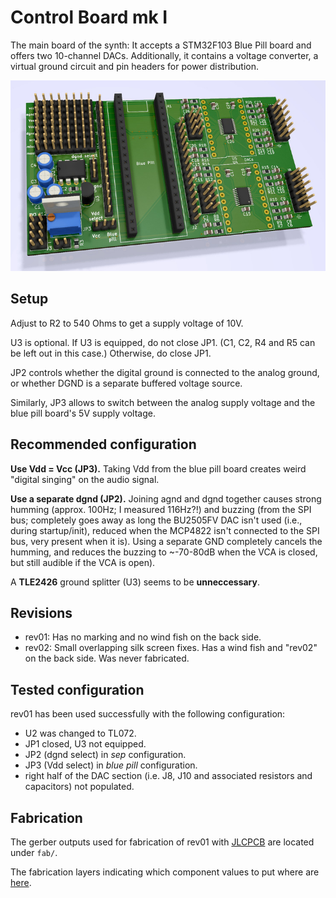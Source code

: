 Control Board mk I
==================

The main board of the synth: It accepts a STM32F103 Blue Pill board and offers
two 10-channel DACs. Additionally, it contains a voltage converter, a virtual
ground circuit and pin headers for power distribution.

![render of the board](../img/mainboard.jpg)

Setup
-----

Adjust to R2 to 540 Ohms to get a supply voltage of 10V.

U3 is optional. If U3 is equipped, do not close JP1. (C1, C2, R4 and R5 can
be left out in this case.) Otherwise, do close JP1.

JP2 controls whether the digital ground is connected to the analog ground, or
whether DGND is a separate buffered voltage source.

Similarly, JP3 allows to switch between the analog supply voltage and the
blue pill board's 5V supply voltage.

Recommended configuration
-------------------------

**Use Vdd = Vcc (JP3).** Taking Vdd from the blue pill board creates weird
"digital singing" on the audio signal.

**Use a separate dgnd (JP2).** Joining agnd and dgnd together causes strong
humming (approx. 100Hz; I measured 116Hz?!) and buzzing (from the SPI
bus; completely goes away as long the BU2505FV DAC isn't used (i.e.,
during startup/init), reduced when the MCP4822 isn't connected to the
SPI bus, very present when it is). Using a separate GND completely
cancels the humming, and reduces the buzzing to ~-70-80dB when the
VCA is closed, but still audible if the VCA is open).

A **TLE2426** ground splitter (U3) seems to be **unneccessary**.

Revisions
---------

- rev01: Has no marking and no wind fish on the back side.
- rev02: Small overlapping silk screen fixes. Has a wind fish and "rev02" on the back side. Was never fabricated.

Tested configuration
--------------------

rev01 has been used successfully with the following configuration:

- U2 was changed to TL072.
- JP1 closed, U3 not equipped.
- JP2 (dgnd select) in *sep* configuration.
- JP3 (Vdd select) in *blue pill* configuration.
- right half of the DAC section (i.e. J8, J10 and associated resistors
  and capacitors) not populated.

Fabrication
-----------

The gerber outputs used for fabrication of rev01 with [JLCPCB](https://jlcpcb.com) are
located under `fab/`.

The fabrication layers indicating which component values to put where
are [here](../voice_and_control_board_fab.pdf).
